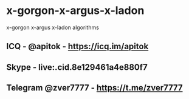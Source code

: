 # x-gorgon-x-argus-x-ladon
x-gorgon x-argus x-ladon algorithms


## ICQ - @apitok - https://icq.im/apitok 
## Skype - live:.cid.8e129461a4e880f7
## Telegram @zver7777 - https://t.me/zver7777

